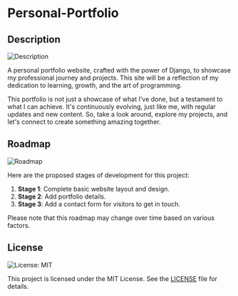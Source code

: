 # Personal-Portfolio

## Description
![Description](https://img.shields.io/badge/Description-View%20Details-blue)

A personal portfolio website, crafted with the power of Django, to showcase my professional journey and projects. This site will be a reflection of my dedication to learning, growth, and the art of programming.


This portfolio is not just a showcase of what I've done, but a testament to what I can achieve. It's continuously evolving, just like me, with regular updates and new content. So, take a look around, explore my projects, and let's connect to create something amazing together.

## Roadmap
![Roadmap](https://img.shields.io/badge/Roadmap-Under%20Construction-orange)

Here are the proposed stages of development for this project:

1. **Stage 1**: Complete basic website layout and design.
2. **Stage 2**: Add portfolio details.
3. **Stage 3**: Add a contact form for visitors to get in touch.

Please note that this roadmap may change over time based on various factors.
## License
![License: MIT](https://img.shields.io/badge/License-MIT-yellow.svg)

This project is licensed under the MIT License. See the [LICENSE](LICENSE) file for details.


